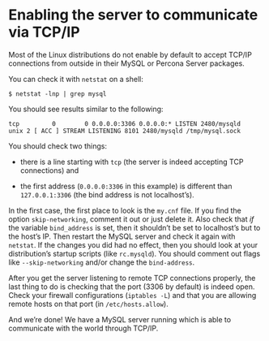 # Enabling the server to communicate via TCP/IP

Most of the Linux distributions do not enable by default to accept TCP/IP connections from outside in their MySQL or Percona Server packages.

You can check it with `netstat` on a shell:

```shell
$ netstat -lnp | grep mysql
```
You should see results similar to the following:
```text
tcp         0        0 0.0.0.0:3306 0.0.0.0:* LISTEN 2480/mysqld
unix 2 [ ACC ] STREAM LISTENING 8101 2480/mysqld /tmp/mysql.sock
```

You should check two things:

* there is a line starting with `tcp` (the server is indeed accepting TCP connections) and

* the first address (`0.0.0.0:3306` in this example) is different than `127.0.0.1:3306` (the bind address is not localhost’s).

In the first case, the first place to look is the `my.cnf` file. If you find the option `skip-networking`, comment it out or just delete it. Also check that *if* the variable `bind_address` is set, then it shouldn’t be set to localhost’s but to the host’s IP. Then restart the MySQL server and check it again with `netstat`. If the changes you did had no effect, then you should look at your distribution’s startup scripts (like `rc.mysqld`). You should comment out flags like `--skip-networking` and/or change the `bind-address`.

After you get the server listening to remote TCP connections properly, the last thing to do is checking that the port (3306 by default) is indeed open. Check your firewall configurations (`iptables -L`) and that you are allowing remote hosts on that port (in `/etc/hosts.allow`).

And we’re done! We have a MySQL server running which is able to communicate with the world through TCP/IP.
